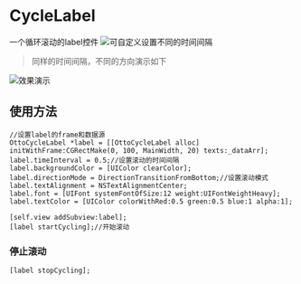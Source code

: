 # CycleLabel
一个循环滚动的label控件
![可自定义设置不同的时间间隔](http://ouem5hcj9.bkt.clouddn.com/OttoCycleLabelDemo_1.gif)

>
>同样的时间间隔，不同的方向演示如下

![效果演示](http://ouem5hcj9.bkt.clouddn.com/OttoCycleLabelDemo_2.gif)

## 使用方法

```
//设置label的frame和数据源
OttoCycleLabel *label = [[OttoCycleLabel alloc] initWithFrame:CGRectMake(0, 100, MainWidth, 20) texts:_dataArr];
label.timeInterval = 0.5;//设置滚动的时间间隔
label.backgroundColor = [UIColor clearColor];
label.directionMode = DirectionTransitionFromBottom;//设置滚动模式
label.textAlignment = NSTextAlignmentCenter;
label.font = [UIFont systemFontOfSize:12 weight:UIFontWeightHeavy];
label.textColor = [UIColor colorWithRed:0.5 green:0.5 blue:1 alpha:1];

[self.view addSubview:label];
[label startCycling];//开始滚动
```

### 停止滚动
```
[label stopCycling];
```
